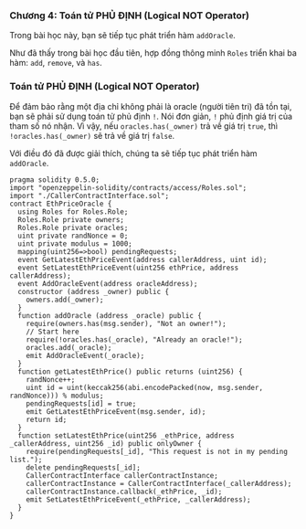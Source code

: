 ### Chương 4: Toán tử PHỦ ĐỊNH (Logical NOT Operator)

Trong bài học này, bạn sẽ tiếp tục phát triển hàm `addOracle`.

Như đã thấy trong bài học đầu tiên, hợp đồng thông minh `Roles` triển khai ba hàm: `add`, `remove`, và `has`.

### Toán tử PHỦ ĐỊNH (Logical NOT Operator)
Để đảm bảo rằng một địa chỉ không phải là oracle (người tiên tri) đã tồn tại, bạn sẽ phải sử dụng toán tử phủ định `!`. Nói đơn giản, `!` phủ định giá trị của tham số nó nhận. Vì vậy, nếu `oracles.has(_owner)` trả về giá trị `true`, thì `!oracles.has(_owner)` sẽ trả về giá trị `false`.

Với điều đó đã được giải thích, chúng ta sẽ tiếp tục phát triển hàm `addOracle`.
```solidity
pragma solidity 0.5.0;
import "openzeppelin-solidity/contracts/access/Roles.sol";
import "./CallerContractInterface.sol";
contract EthPriceOracle {
  using Roles for Roles.Role;
  Roles.Role private owners;
  Roles.Role private oracles;
  uint private randNonce = 0;
  uint private modulus = 1000;
  mapping(uint256=>bool) pendingRequests;
  event GetLatestEthPriceEvent(address callerAddress, uint id);
  event SetLatestEthPriceEvent(uint256 ethPrice, address callerAddress);
  event AddOracleEvent(address oracleAddress);
  constructor (address _owner) public {
    owners.add(_owner);
  }
  function addOracle (address _oracle) public {
    require(owners.has(msg.sender), "Not an owner!");
    // Start here
    require(!oracles.has(_oracle), "Already an oracle!");
    oracles.add(_oracle);
    emit AddOracleEvent(_oracle);
  }
  function getLatestEthPrice() public returns (uint256) {
    randNonce++;
    uint id = uint(keccak256(abi.encodePacked(now, msg.sender, randNonce))) % modulus;
    pendingRequests[id] = true;
    emit GetLatestEthPriceEvent(msg.sender, id);
    return id;
  }
  function setLatestEthPrice(uint256 _ethPrice, address _callerAddress, uint256 _id) public onlyOwner {
    require(pendingRequests[_id], "This request is not in my pending list.");
    delete pendingRequests[_id];
    CallerContractInterface callerContractInstance;
    callerContractInstance = CallerContractInterface(_callerAddress);
    callerContractInstance.callback(_ethPrice, _id);
    emit SetLatestEthPriceEvent(_ethPrice, _callerAddress);
  }
}
```
